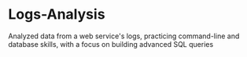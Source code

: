# Logs-Analysis
Analyzed data from a web service's logs, practicing command-line and database skills, with a focus on building advanced SQL queries
